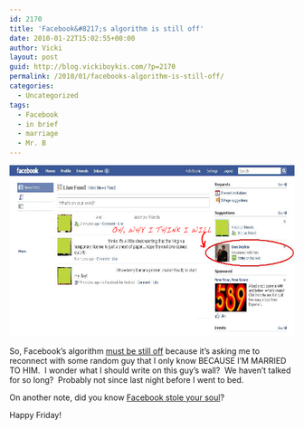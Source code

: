 ```yaml
---
id: 2170
title: 'Facebook&#8217;s algorithm is still off'
date: 2010-01-22T15:02:55+00:00
author: Vicki
layout: post
guid: http://blog.vickiboykis.com/?p=2170
permalink: /2010/01/facebooks-algorithm-is-still-off/
categories:
  - Uncategorized
tags:
  - Facebook
  - in brief
  - marriage
  - Mr. B
---
```

[](https://raw.githubusercontent.com/veekaybee/wlb/gh-pages/assets/images/2010/01/reconnectfb.png)[<img class="aligncenter size-full wp-image-2171" title="reconnectfb" src="https://raw.githubusercontent.com/veekaybee/wlb/gh-pages/assets/images/2010/01/reconnectfb1.png" alt="" width="625" height="303" />](https://raw.githubusercontent.com/veekaybee/wlb/gh-pages/assets/images/2010/01/reconnectfb1.png)

So, Facebook&#8217;s algorithm [must be still off](http://www.tomsguide.com/us/Facebook-reconnect-dead-users,news-4968.html) because it&#8217;s asking me to reconnect with some random guy that I only know BECAUSE I&#8217;M MARRIED TO HIM.  I wonder what I should write on this guy&#8217;s wall?  We haven&#8217;t talked for so long?  Probably not since last night before I went to bed.

On another note, did you know [Facebook stole your soul](http://therumpus.net/2010/01/conversations-about-the-internet-5-anonymous-facebook-employee/?full=yes&utm_source=twitterfeed&utm_medium=twitter)?

Happy Friday!